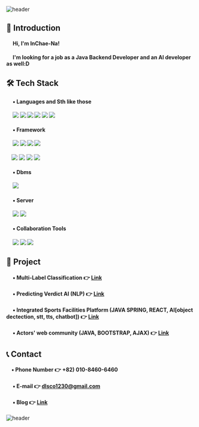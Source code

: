 ![header](https://capsule-render.vercel.app/api?type=wave&color=9999FF&height=250&width=400&section=header&text=Welcome%20to%20INCHAE's%20Github%20&fontSize=40&fontColor=FFFFFF)

## 👋 Introduction 
 
#### &emsp; Hi, I'm InChae-Na!<br>
<!-- #### &emsp; I'm looking for a job as an Developer! -->
#### &emsp; I'm looking for a job as a Java Backend Developer and an AI developer as well:D
<!-- 
#### &emsp; [![Anurag's github stats](https://github-readme-stats.vercel.app/api?username=dlsco123)](https://github.com/anuraghazra/github-readme-stats) -->


## 🛠 Tech Stack

#### &emsp; ▪ Languages and Sth like those
#### &emsp; <img src="https://img.shields.io/badge/python-3776AB?style=for-the-badge&logo=python&logoColor=white"> <img src="https://img.shields.io/badge/java-FC4C02?style=for-the-badge&logo=java&logoColor=white"> <img src="https://img.shields.io/badge/sql-003B57?style=for-the-badge&logo=sql&logoColor=white"> <img src="https://img.shields.io/badge/javascript-F7DF1E?style=for-the-badge&logo=javascript&logoColor=white"> <img src="https://img.shields.io/badge/css3-1572B6?style=for-the-badge&logo=css3&logoColor=white"> <img src="https://img.shields.io/badge/html5-E34F26?style=for-the-badge&logo=html5&logoColor=white">
#### &emsp; ▪ Framework
#### &emsp; <img src="https://img.shields.io/badge/spring-6DB33F?style=for-the-badge&logo=spring&logoColor=white"> <img src="https://img.shields.io/badge/spring boot-6DB33F?style=for-the-badge&logo=spring boot&logoColor=white"> <img src="https://img.shields.io/badge/react-61DAFB?style=for-the-badge&logo=react&logoColor=white"> <img src="https://img.shields.io/badge/tensorflow-FF6F00?style=for-the-badge&logo=tensorflow&logoColor=white"> 
&emsp;<img src="https://img.shields.io/badge/nodedotjs-339933?style=for-the-badge&logo=nodedotjs&logoColor=white">  <img src="https://img.shields.io/badge/bootstrap-7952B3?style=for-the-badge&logo=bootstrap&logoColor=white"> <img src="https://img.shields.io/badge/jquery-0769AD?style=for-the-badge&logo=jquery&logoColor=white"> <img src="https://img.shields.io/badge/pytorch-EE4C2C?style=for-the-badge&logo=pytorch&logoColor=white">
#### &emsp; ▪ Dbms
#### &emsp; <img src="https://img.shields.io/badge/mysql-4479A1?style=for-the-badge&logo=mysql&logoColor=white">

#### &emsp; ▪ Server
#### &emsp; <img src="https://img.shields.io/badge/amazonaws-232F3E?style=for-the-badge&logo=amazonaws&logoColor=white"> <img src="https://img.shields.io/badge/apachetomcat-F8DC75?style=for-the-badge&logo=apachetomcat&logoColor=white">

#### &emsp; ▪ Collaboration Tools
#### &emsp; <img src="https://img.shields.io/badge/figma-F24E1E?style=for-the-badge&logo=figma&logoColor=white">  <img src="https://img.shields.io/badge/notion-000000?style=for-the-badge&logo=notion&logoColor=white"> <img src="https://img.shields.io/badge/github-181717?style=for-the-badge&logo=github&logoColor=white">
## 📃 Project

#### &emsp; ▪ Multi-Label Classification 👉 [Link](https://github.com/dlsco123/foodClassification)
#### &emsp; ▪ Predicting Verdict AI (NLP) 👉 [Link](https://github.com/dlsco123/mtvsDacon)
#### &emsp; ▪ Integrated Sports Facilities Platform (JAVA SPRING, REACT, AI[object dectection, stt, tts, chatbot]) 👉 [Link](https://github.com/GPT5Final)
#### &emsp; ▪ Actors' web community (JAVA, BOOTSTRAP, AJAX) 👉 [Link](https://github.com/BestTeam-Multicampus)

## 📞 Contact

#### &emsp;▪ Phone Number 👉 +82) 010-8460-6460
#### &emsp; ▪ E-mail 👉 dlsco1230@gmail.com
#### &emsp; ▪ Blog 👉 [Link](https://blog.naver.com/dlsco123)

![header](https://capsule-render.vercel.app/api?type=waving&color=3481FE&height=250&width=400&section=footer&text=Thank%20you%20&fontSize=50&fontColor=FFFFFF)
